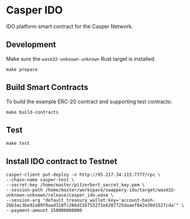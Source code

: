 # Casper IDO

IDO platform smart contract for the Casper Network.
## Development

Make sure the `wasm32-unknown-unknown` Rust target is installed.

```
make prepare
```

## Build Smart Contracts
To build the example ERC-20 contract and supporting test contracts:

```
make build-contracts
```

## Test

```
make test
```

## Install IDO contract to Testnet

```
casper-client put-deploy -n http://95.217.34.115:7777/rpc \
--chain-name casper-test \
--secret-key /home/master/pitzerbert_secret_key.pem \
--session-path /home/master/workspace/swappery-ido/target/wasm32-unknown-unknown/release/casper_ido.wasm \
--session-arg "default_treasury_wallet:key='account-hash-26b3ac3be92a89f0aad310fc286d21b755272e6207725daaef842e39d1527cda'" \
--payment-amount 150000000000
```
